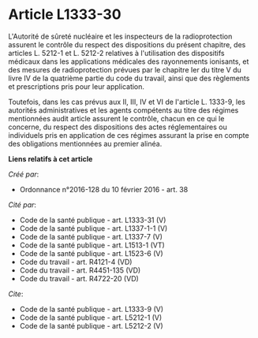 # Article L1333-30

L'Autorité de sûreté nucléaire et les inspecteurs de la radioprotection assurent le contrôle du respect des dispositions du
présent chapitre, des articles L. 5212-1 et L. 5212-2 relatives à l'utilisation des dispositifs médicaux dans les
applications médicales des rayonnements ionisants, et des mesures de radioprotection prévues par le chapitre Ier du titre V
du livre IV de la quatrième partie du code du travail, ainsi que des règlements et prescriptions pris pour leur application. 

Toutefois, dans les cas prévus aux II, III, IV et VI de l'article L. 1333-9, les autorités administratives et les agents
compétents au titre des régimes mentionnées audit article assurent le contrôle, chacun en ce qui le concerne, du respect des
dispositions des actes réglementaires ou individuels pris en application de ces régimes assurant la prise en compte des
obligations mentionnées au premier alinéa.

**Liens relatifs à cet article**

_Créé par_:

  - Ordonnance n°2016-128 du 10 février 2016 - art. 38

_Cité par_:

  - Code de la santé publique - art. L1333-31 (V)
  - Code de la santé publique - art. L1337-1-1 (V)
  - Code de la santé publique - art. L1337-7 (V)
  - Code de la santé publique - art. L1513-1 (VT)
  - Code de la santé publique - art. L1523-6 (V)
  - Code du travail - art. R4121-4 (VD)
  - Code du travail - art. R4451-135 (VD)
  - Code du travail - art. R4722-20 (VD)

_Cite_:

  - Code de la santé publique - art. L1333-9 (V)
  - Code de la santé publique - art. L5212-1 (V)
  - Code de la santé publique - art. L5212-2 (V)
